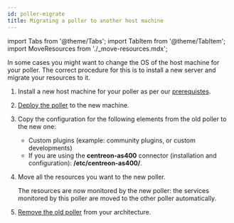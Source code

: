 ```yaml
---
id: poller-migrate
title: Migrating a poller to another host machine
---
```


import Tabs from '@theme/Tabs';
import TabItem from '@theme/TabItem';
import MoveResources from './_move-resources.mdx';

In some cases you might want to change the OS of the host machine for your poller. The correct procedure for this is to install a new server and migrate your resources to it.

1. Install a new host machine for your poller as per our [prerequistes](prerequisites.md).
2. [Deploy the poller](deploy-poller.md) to the new machine.
3. Copy the configuration for the following elements from the old poller to the new one:

   - Custom plugins (example: community plugins, or custom developments)
   - If you are using the **centreon-as400** connector (installation and configuration): **/etc/centreon-as400/**.

4. Move all the resources you want to the new poller.

   <MoveResources />

   The resources are now monitored by the new poller: the services monitored by this poller are moved to the other poller automatically.

5. [Remove the old poller](poller-remove.md) from your architecture.
